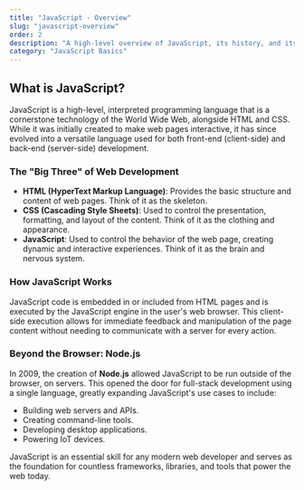 ```yaml
---
title: "JavaScript - Overview"
slug: "javascript-overview"
order: 2
description: "A high-level overview of JavaScript, its history, and its role in modern web development."
category: "JavaScript Basics"
---
```


## What is JavaScript?

JavaScript is a high-level, interpreted programming language that is a cornerstone technology of the World Wide Web, alongside HTML and CSS. While it was initially created to make web pages interactive, it has since evolved into a versatile language used for both front-end (client-side) and back-end (server-side) development.

### The "Big Three" of Web Development
-   **HTML (HyperText Markup Language)**: Provides the basic structure and content of web pages. Think of it as the skeleton.
-   **CSS (Cascading Style Sheets)**: Used to control the presentation, formatting, and layout of the content. Think of it as the clothing and appearance.
-   **JavaScript**: Used to control the behavior of the web page, creating dynamic and interactive experiences. Think of it as the brain and nervous system.

### How JavaScript Works
JavaScript code is embedded in or included from HTML pages and is executed by the JavaScript engine in the user's web browser. This client-side execution allows for immediate feedback and manipulation of the page content without needing to communicate with a server for every action.

### Beyond the Browser: Node.js
In 2009, the creation of **Node.js** allowed JavaScript to be run outside of the browser, on servers. This opened the door for full-stack development using a single language, greatly expanding JavaScript's use cases to include:
-   Building web servers and APIs.
-   Creating command-line tools.
-   Developing desktop applications.
-   Powering IoT devices.

JavaScript is an essential skill for any modern web developer and serves as the foundation for countless frameworks, libraries, and tools that power the web today.
